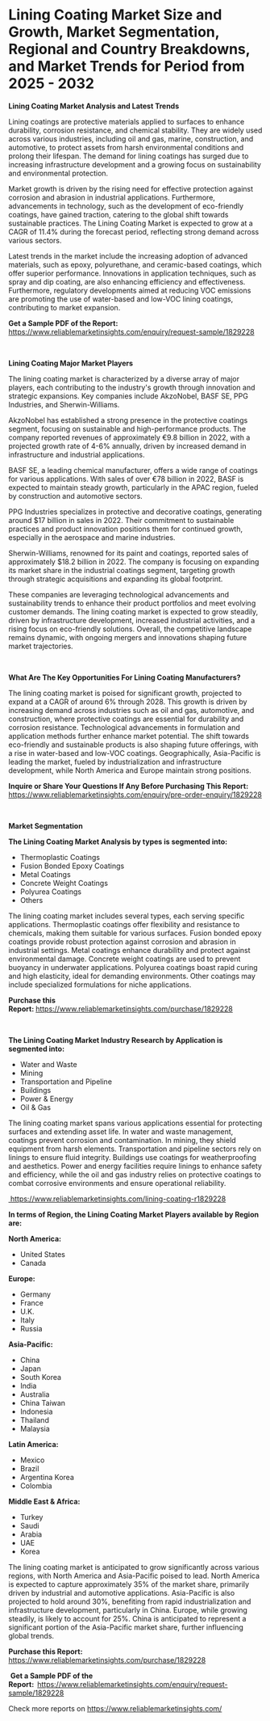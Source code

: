 <p><h1>Lining Coating Market Size and Growth, Market Segmentation, Regional and Country Breakdowns, and Market Trends for Period from 2025 -  2032</h1></p><p><strong>Lining Coating Market Analysis and Latest Trends</strong></p>
<p><p>Lining coatings are protective materials applied to surfaces to enhance durability, corrosion resistance, and chemical stability. They are widely used across various industries, including oil and gas, marine, construction, and automotive, to protect assets from harsh environmental conditions and prolong their lifespan. The demand for lining coatings has surged due to increasing infrastructure development and a growing focus on sustainability and environmental protection.</p><p>Market growth is driven by the rising need for effective protection against corrosion and abrasion in industrial applications. Furthermore, advancements in technology, such as the development of eco-friendly coatings, have gained traction, catering to the global shift towards sustainable practices. The Lining Coating Market is expected to grow at a CAGR of 11.4% during the forecast period, reflecting strong demand across various sectors.</p><p>Latest trends in the market include the increasing adoption of advanced materials, such as epoxy, polyurethane, and ceramic-based coatings, which offer superior performance. Innovations in application techniques, such as spray and dip coating, are also enhancing efficiency and effectiveness. Furthermore, regulatory developments aimed at reducing VOC emissions are promoting the use of water-based and low-VOC lining coatings, contributing to market expansion.</p></p>
<p><strong>Get a Sample PDF of the Report:&nbsp;</strong> <a href="https://www.reliablemarketinsights.com/enquiry/request-sample/1829228?utm_campaign=2953&utm_medium=2&utm_source=Github&utm_content=ia&utm_term=01042025&utm_id=lining-coating">https://www.reliablemarketinsights.com/enquiry/request-sample/1829228</a></p>
<p>&nbsp;</p>
<p><strong>Lining Coating Major Market Players</strong></p>
<p><p>The lining coating market is characterized by a diverse array of major players, each contributing to the industry's growth through innovation and strategic expansions. Key companies include AkzoNobel, BASF SE, PPG Industries, and Sherwin-Williams. </p><p>AkzoNobel has established a strong presence in the protective coatings segment, focusing on sustainable and high-performance products. The company reported revenues of approximately €9.8 billion in 2022, with a projected growth rate of 4-6% annually, driven by increased demand in infrastructure and industrial applications.</p><p>BASF SE, a leading chemical manufacturer, offers a wide range of coatings for various applications. With sales of over €78 billion in 2022, BASF is expected to maintain steady growth, particularly in the APAC region, fueled by construction and automotive sectors. </p><p>PPG Industries specializes in protective and decorative coatings, generating around $17 billion in sales in 2022. Their commitment to sustainable practices and product innovation positions them for continued growth, especially in the aerospace and marine industries.</p><p>Sherwin-Williams, renowned for its paint and coatings, reported sales of approximately $18.2 billion in 2022. The company is focusing on expanding its market share in the industrial coatings segment, targeting growth through strategic acquisitions and expanding its global footprint.</p><p>These companies are leveraging technological advancements and sustainability trends to enhance their product portfolios and meet evolving customer demands. The lining coating market is expected to grow steadily, driven by infrastructure development, increased industrial activities, and a rising focus on eco-friendly solutions. Overall, the competitive landscape remains dynamic, with ongoing mergers and innovations shaping future market trajectories.</p></p>
<p>&nbsp;</p>
<p><strong>What Are The Key Opportunities For Lining Coating Manufacturers?</strong></p>
<p><p>The lining coating market is poised for significant growth, projected to expand at a CAGR of around 6% through 2028. This growth is driven by increasing demand across industries such as oil and gas, automotive, and construction, where protective coatings are essential for durability and corrosion resistance. Technological advancements in formulation and application methods further enhance market potential. The shift towards eco-friendly and sustainable products is also shaping future offerings, with a rise in water-based and low-VOC coatings. Geographically, Asia-Pacific is leading the market, fueled by industrialization and infrastructure development, while North America and Europe maintain strong positions.</p></p>
<p><strong>Inquire or Share Your Questions If Any Before Purchasing This Report:</strong> <a href="https://www.reliablemarketinsights.com/enquiry/pre-order-enquiry/1829228?utm_campaign=2953&utm_medium=2&utm_source=Github&utm_content=ia&utm_term=01042025&utm_id=lining-coating">https://www.reliablemarketinsights.com/enquiry/pre-order-enquiry/1829228</a></p>
<p>&nbsp;</p>
<p><strong>Market Segmentation</strong></p>
<p><strong>The Lining Coating Market Analysis by types is segmented into:</strong></p>
<p><ul><li>Thermoplastic Coatings</li><li>Fusion Bonded Epoxy Coatings</li><li>Metal Coatings</li><li>Concrete Weight Coatings</li><li>Polyurea Coatings</li><li>Others</li></ul></p>
<p><p>The lining coating market includes several types, each serving specific applications. Thermoplastic coatings offer flexibility and resistance to chemicals, making them suitable for various surfaces. Fusion bonded epoxy coatings provide robust protection against corrosion and abrasion in industrial settings. Metal coatings enhance durability and protect against environmental damage. Concrete weight coatings are used to prevent buoyancy in underwater applications. Polyurea coatings boast rapid curing and high elasticity, ideal for demanding environments. Other coatings may include specialized formulations for niche applications.</p></p>
<p><strong>Purchase this Report:&nbsp;</strong><a href="https://www.reliablemarketinsights.com/purchase/1829228?utm_campaign=2953&utm_medium=2&utm_source=Github&utm_content=ia&utm_term=01042025&utm_id=lining-coating">https://www.reliablemarketinsights.com/purchase/1829228</a></p>
<p>&nbsp;</p>
<p><strong>The Lining Coating Market Industry Research by Application is segmented into:</strong></p>
<p><ul><li>Water and Waste</li><li>Mining</li><li>Transportation and Pipeline</li><li>Buildings</li><li>Power & Energy</li><li>Oil & Gas</li></ul></p>
<p><p>The lining coating market spans various applications essential for protecting surfaces and extending asset life. In water and waste management, coatings prevent corrosion and contamination. In mining, they shield equipment from harsh elements. Transportation and pipeline sectors rely on linings to ensure fluid integrity. Buildings use coatings for weatherproofing and aesthetics. Power and energy facilities require linings to enhance safety and efficiency, while the oil and gas industry relies on protective coatings to combat corrosive environments and ensure operational reliability.</p></p>
<p><a href="https://www.reliablemarketinsights.com/lining-coating-r1829228?utm_campaign=2953&utm_medium=2&utm_source=Github&utm_content=ia&utm_term=01042025&utm_id=lining-coating">&nbsp;https://www.reliablemarketinsights.com/lining-coating-r1829228</a></p>
<p><strong>In terms of Region, the Lining Coating Market Players available by Region are:</strong></p>
<p>
    <p> <strong> North America: </strong>
        <ul>
            <li>United States</li>
            <li>Canada</li>
        </ul>
        </p> 
    <p> <strong> Europe: </strong>
        <ul>
            <li>Germany</li>
            <li>France</li>
            <li>U.K.</li>
            <li>Italy</li>
            <li>Russia</li>
        </ul>
        </p> 
    <p> <strong> Asia-Pacific: </strong>
        <ul>
            <li>China</li>
            <li>Japan</li>
            <li>South Korea</li>
            <li>India</li>
            <li>Australia</li>
            <li>China Taiwan</li>
            <li>Indonesia</li>
            <li>Thailand</li>
            <li>Malaysia</li>
        </ul>
        </p> 
    <p> <strong> Latin America: </strong>
        <ul>
            <li>Mexico</li>
            <li>Brazil</li>
            <li>Argentina Korea</li>
            <li>Colombia</li>
        </ul>
        </p> 
    <p> <strong> Middle East & Africa: </strong>
        <ul>
            <li>Turkey</li>
            <li>Saudi</li>
            <li>Arabia</li>
            <li>UAE</li>
            <li>Korea</li>
        </ul>
    </p>
    </p>
<p><p>The lining coating market is anticipated to grow significantly across various regions, with North America and Asia-Pacific poised to lead. North America is expected to capture approximately 35% of the market share, primarily driven by industrial and automotive applications. Asia-Pacific is also projected to hold around 30%, benefiting from rapid industrialization and infrastructure development, particularly in China. Europe, while growing steadily, is likely to account for 25%. China is anticipated to represent a significant portion of the Asia-Pacific market share, further influencing global trends.</p></p>
<p><strong>Purchase this Report: </strong><a href="https://www.reliablemarketinsights.com/purchase/1829228?utm_campaign=2953&utm_medium=2&utm_source=Github&utm_content=ia&utm_term=01042025&utm_id=lining-coating">https://www.reliablemarketinsights.com/purchase/1829228</a></p>
<p>&nbsp;<strong>Get a Sample PDF of the Report:&nbsp;&nbsp;</strong><a href="https://www.reliablemarketinsights.com/enquiry/request-sample/1829228?utm_campaign=2953&utm_medium=2&utm_source=Github&utm_content=ia&utm_term=01042025&utm_id=lining-coating">https://www.reliablemarketinsights.com/enquiry/request-sample/1829228</a></p>
<p><strong></strong></p>
<p>Check more reports on <a href="https://www.reliablemarketinsights.com/?utm_campaign=2953&utm_medium=2&utm_source=Github&utm_content=ia&utm_term=01042025&utm_id=lining-coating">https://www.reliablemarketinsights.com/</a></p>
